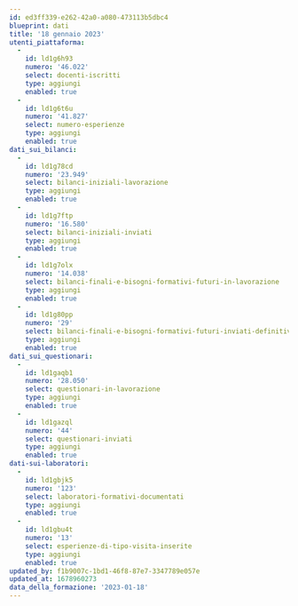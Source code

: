 ```yaml
---
id: ed3ff339-e262-42a0-a080-473113b5dbc4
blueprint: dati
title: '18 gennaio 2023'
utenti_piattaforma:
  -
    id: ld1g6h93
    numero: '46.022'
    select: docenti-iscritti
    type: aggiungi
    enabled: true
  -
    id: ld1g6t6u
    numero: '41.827'
    select: numero-esperienze
    type: aggiungi
    enabled: true
dati_sui_bilanci:
  -
    id: ld1g78cd
    numero: '23.949'
    select: bilanci-iniziali-lavorazione
    type: aggiungi
    enabled: true
  -
    id: ld1g7ftp
    numero: '16.580'
    select: bilanci-iniziali-inviati
    type: aggiungi
    enabled: true
  -
    id: ld1g7olx
    numero: '14.038'
    select: bilanci-finali-e-bisogni-formativi-futuri-in-lavorazione
    type: aggiungi
    enabled: true
  -
    id: ld1g80pp
    numero: '29'
    select: bilanci-finali-e-bisogni-formativi-futuri-inviati-definitivamente
    type: aggiungi
    enabled: true
dati_sui_questionari:
  -
    id: ld1gaqb1
    numero: '28.050'
    select: questionari-in-lavorazione
    type: aggiungi
    enabled: true
  -
    id: ld1gazql
    numero: '44'
    select: questionari-inviati
    type: aggiungi
    enabled: true
dati-sui-laboratori:
  -
    id: ld1gbjk5
    numero: '123'
    select: laboratori-formativi-documentati
    type: aggiungi
    enabled: true
  -
    id: ld1gbu4t
    numero: '13'
    select: esperienze-di-tipo-visita-inserite
    type: aggiungi
    enabled: true
updated_by: f1b9007c-1bd1-46f8-87e7-3347789e057e
updated_at: 1678960273
data_della_formazione: '2023-01-18'
---
```

